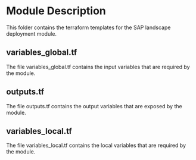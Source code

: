 # Module Description

This folder contains the terraform templates for the SAP landscape deployment module.

## variables_global.tf
The file variables_global.tf contains the input variables that are required by the module.

## outputs.tf
The file outputs.tf contains the output variables that are exposed by the module.

## variables_local.tf
The file variables_local.tf contains the local variables that are required by the module.

